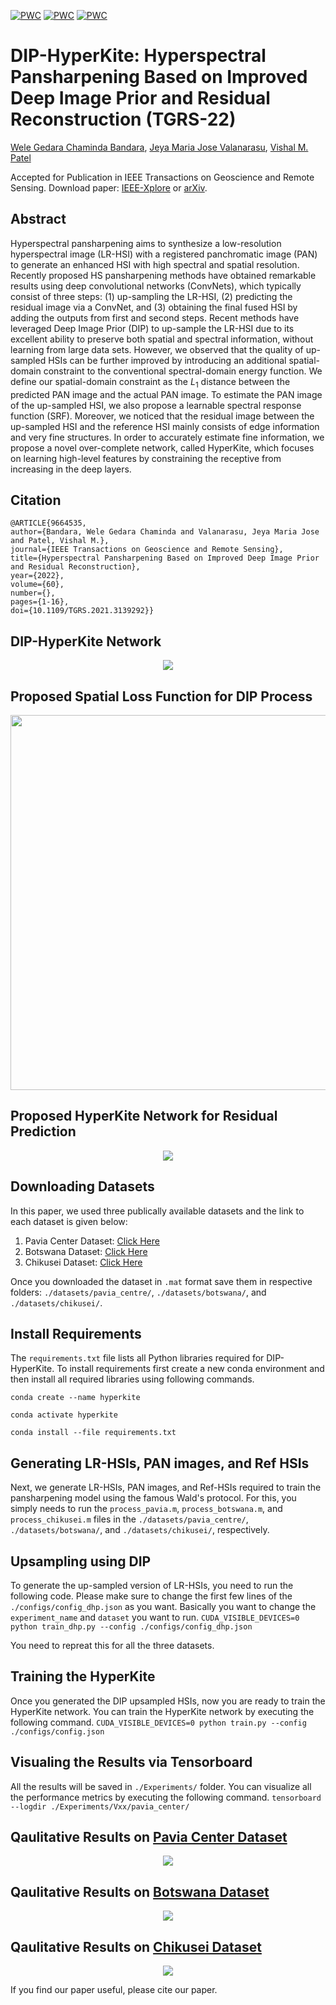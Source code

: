 [![PWC](https://img.shields.io/endpoint.svg?url=https://paperswithcode.com/badge/hyperspectral-pansharpening-based-on-improved/super-resolution-on-botswana)](https://paperswithcode.com/sota/super-resolution-on-botswana?p=hyperspectral-pansharpening-based-on-improved)
[![PWC](https://img.shields.io/endpoint.svg?url=https://paperswithcode.com/badge/hyperspectral-pansharpening-based-on-improved/super-resolution-on-pavia-centre)](https://paperswithcode.com/sota/super-resolution-on-pavia-centre?p=hyperspectral-pansharpening-based-on-improved)
[![PWC](https://img.shields.io/endpoint.svg?url=https://paperswithcode.com/badge/hyperspectral-pansharpening-based-on-improved/image-super-resolution-on-chikusei-dataset)](https://paperswithcode.com/sota/image-super-resolution-on-chikusei-dataset?p=hyperspectral-pansharpening-based-on-improved)

# DIP-HyperKite: Hyperspectral Pansharpening Based on Improved Deep Image Prior and  Residual Reconstruction (TGRS-22)
[Wele Gedara Chaminda Bandara](https://www.wgcban.com/), [Jeya Maria Jose Valanarasu](https://jeya-maria-jose.github.io/research/), [Vishal M. Patel](https://engineering.jhu.edu/vpatel36/sciencex_teams/vishalpatel/)

Accepted for Publication in IEEE Transactions on Geoscience and Remote Sensing. Download paper: [IEEE-Xplore](https://ieeexplore.ieee.org/document/9664535) or [arXiv](https://arxiv.org/abs/2107.02630).

## Abstract
Hyperspectral pansharpening aims to synthesize a low-resolution hyperspectral image (LR-HSI) with a registered panchromatic image (PAN) to generate an enhanced HSI with high spectral and spatial resolution.  Recently proposed HS pansharpening methods have obtained remarkable results using deep convolutional networks (ConvNets), which typically consist of three steps: (1) up-sampling the LR-HSI, (2) predicting the residual image via a ConvNet, and (3) obtaining the final fused HSI by adding the outputs from first and second steps.  Recent methods have leveraged Deep Image Prior (DIP) to up-sample the LR-HSI due to its excellent ability to preserve both spatial and spectral information, without learning from  large data sets. However, we observed that the quality of up-sampled HSIs can be further improved by introducing an additional spatial-domain constraint to the conventional spectral-domain energy function. We define our spatial-domain constraint as the $L_1$ distance between the predicted PAN image and the actual PAN image. To estimate the PAN image of the up-sampled HSI, we also propose a learnable spectral response function (SRF). Moreover, we noticed that the residual image between the up-sampled HSI and the reference HSI mainly consists of edge information and very fine structures. In order to accurately estimate fine information, we propose a novel over-complete network, called HyperKite, which focuses on learning high-level features by constraining the receptive from increasing in the deep layers.

## Citation
    @ARTICLE{9664535,  
    author={Bandara, Wele Gedara Chaminda and Valanarasu, Jeya Maria Jose and Patel, Vishal M.},  
    journal={IEEE Transactions on Geoscience and Remote Sensing},   
    title={Hyperspectral Pansharpening Based on Improved Deep Image Prior and Residual Reconstruction},   
    year={2022},  
    volume={60},  
    number={},  
    pages={1-16},  
    doi={10.1109/TGRS.2021.3139292}} 

## DIP-HyperKite Network
<p align="center">
<img src="imgs/GRS-method.jpg"/>

## Proposed Spatial Loss Function for DIP Process
<p align="center">
<img src="imgs/GRS-R.jpg" width="600px"/>

## Proposed HyperKite Network for Residual Prediction
<p align="center">
<img src="imgs/GRS-HyperKite.jpg"/>

## Downloading Datasets
In this paper, we used three publically available datasets and the link to each dataset is given below:
1. Pavia Center Dataset: [Click Here](http://www.ehu.eus/ccwintco/index.php/Hyperspectral_Remote_Sensing_Scenes)
2. Botswana Dataset: [Click Here](http://www.ehu.eus/ccwintco/index.php/Hyperspectral_Remote_Sensing_Scenes)
3. Chikusei Dataset: [Click Here](https://naotoyokoya.com/Download.html)

Once you downloaded the dataset in `.mat` format save them in respective folders: `./datasets/pavia_centre/`, `./datasets/botswana/`, and `./datasets/chikusei/`.
## Install Requirements
The `requirements.txt` file lists all Python libraries required for DIP-HyperKite. To install requirements first create a new conda environment and then install all required libraries using following commands.

`conda create --name hyperkite`

`conda activate hyperkite`

`conda install --file requirements.txt`

## Generating LR-HSIs, PAN images, and Ref HSIs
Next, we generate LR-HSIs, PAN images, and Ref-HSIs required to train the pansharpening model using the famous Wald's protocol. For this, you simply needs to run the `process_pavia.m`, `process_botswana.m`, and `process_chikusei.m` files in the `./datasets/pavia_centre/`, `./datasets/botswana/`, and `./datasets/chikusei/`, respectively.

## Upsampling using DIP
To generate the up-sampled version of LR-HSIs, you need to run the following code. 
Please make sure to change the first few lines of the `./configs/config_dhp.json` as you want. 
Basically you want to change the `experiment_name` and `dataset` you want to run.
    `CUDA_VISIBLE_DEVICES=0 python train_dhp.py --config ./configs/config_dhp.json`

You need to repreat this for all the three datasets.

## Training the HyperKite
Once you generated the DIP upsampled HSIs, now you are ready to train the HyperKite network. You can train the HyperKite network by executing the following command.
    `CUDA_VISIBLE_DEVICES=0 python train.py --config ./configs/config.json`

## Visualing the Results via Tensorboard
All the results will be saved in `./Experiments/` folder. You can visualize all the performance metrics by executing the following command.
    `tensorboard --logdir ./Experiments/Vxx/pavia_center/`
    
## Qaulitative Results on [Pavia Center Dataset](http://www.ehu.eus/ccwintco/index.php/Hyperspectral_Remote_Sensing_Scenes)
<p align="center">
<img src="imgs/GRS2-final_pred_pavia.jpg"/>

## Qaulitative Results on [Botswana Dataset](http://www.ehu.eus/ccwintco/index.php/Hyperspectral_Remote_Sensing_Scenes)
<p align="center">
<img src="imgs/GRS2-final_pred_botswana.jpg"/>

## Qaulitative Results on [Chikusei Dataset](https://naotoyokoya.com/Download.html)
<p align="center">
<img src="imgs/GRS2-final_pred_chikusei.jpg"/>
    
If you find our paper useful, please cite our paper.
